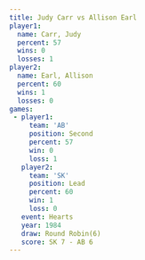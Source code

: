 ```yaml
---
title: Judy Carr vs Allison Earl
player1:             
  name: Carr, Judy   
  percent: 57        
  wins: 0            
  losses: 1          
player2:             
  name: Earl, Allison
  percent: 60        
  wins: 1            
  losses: 0          
games:
 - player1:          
     team: 'AB'      
     position: Second
     percent: 57     
     win: 0          
     loss: 1         
   player2:        
     team: 'SK'    
     position: Lead
     percent: 60   
     win: 1        
     loss: 0       
   event: Hearts       
   year: 1984          
   draw: Round Robin(6)
   score: SK 7 - AB 6  
---
```

